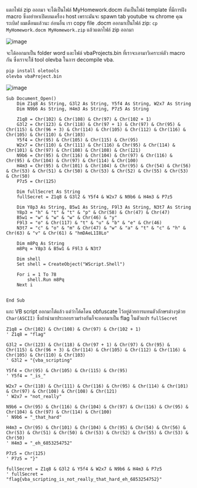 แตกไฟล์ zip ออกมา จะได้เป็นไฟล์ MyHomework.docm อันเป็นไฟล์ template ที่มีการฝัง macro ซึ่งอย่าหาเปิดบนเครื่อง host เพราะมันจะ spawn tab youtube จน chrome คุณระเบิด! ผมเตือนแล้วนะ
ก่อนอื่น เรา copy file .docm ออกมาเป็นไฟล์ zip: `cp MyHomework.docm MyHomework.zip` แล้วแตกไฟล์ zip ออกมา

![image](https://github.com/user-attachments/assets/bf3c5171-05c0-4513-92d9-785b923d3444)

จะได้ออกมาเป็น folder word และไฟล์ vbaProjects.bin ที่เราจะเอามาวิเคราะห์ตัว macro กัน ซึ่งเราจะใช้ tool olevba ในการ decompile vba.

```bash
pip install oletools
olevba vbaProject.bin
```

![image](https://github.com/user-attachments/assets/e55ac368-bdad-465e-ba19-e9decd8ada1f)

```vba
Sub Document_Open()
    Dim Z1q8 As String, G3l2 As String, Y5f4 As String, W2x7 As String
    Dim N9b6 As String, H4m3 As String, P7z5 As String

    Z1q8 = Chr(102) & Chr(108) & Chr(97) & Chr(102 + 1)
    G3l2 = Chr(123) & Chr(118) & Chr(97 + 1) & Chr(97) & Chr(95) & Chr(115) & Chr(96 + 3) & Chr(114) & Chr(105) & Chr(112) & Chr(116) & Chr(105) & Chr(110) & Chr(103)
    Y5f4 = Chr(95) & Chr(105) & Chr(115) & Chr(95)
    W2x7 = Chr(110) & Chr(111) & Chr(116) & Chr(95) & Chr(114) & Chr(101) & Chr(97) & Chr(108) & Chr(108) & Chr(121)
    N9b6 = Chr(95) & Chr(116) & Chr(104) & Chr(97) & Chr(116) & Chr(95) & Chr(104) & Chr(97) & Chr(114) & Chr(100)
    H4m3 = Chr(95) & Chr(101) & Chr(104) & Chr(95) & Chr(54) & Chr(56) & Chr(53) & Chr(51) & Chr(50) & Chr(53) & Chr(52) & Chr(55) & Chr(53) & Chr(50)
    P7z5 = Chr(125)

    Dim fullSecret As String
    fullSecret = Z1q8 & G3l2 & Y5f4 & W2x7 & N9b6 & H4m3 & P7z5

    Dim Y8p3 As String, B5w1 As String, F9l3 As String, N3t7 As String
    Y8p3 = "h" & "t" & "t" & "p" & Chr(58) & Chr(47) & Chr(47)
    B5w1 = "w" & "w" & "w" & Chr(46) & "y"
    F9l3 = "o" & Chr(117) & "t" & "u" & "b" & "e" & Chr(46)
    N3t7 = "c" & "o" & "m" & Chr(47) & "w" & "a" & "t" & "c" & "h" & Chr(63) & "v" & Chr(61) & "hmDAeL1I8Lo"

    Dim m8Pq As String
    m8Pq = Y8p3 & B5w1 & F9l3 & N3t7

    Dim shell
    Set shell = CreateObject("WScript.Shell")

    For i = 1 To 78
        shell.Run m8Pq
    Next i


End Sub
```

แกะ VB script ออกมาได้แล้ว แต่ว่าโค้ดโดน obfuscate ไว้อยู่ด้วยการแทนตัวอักษรต่างๆด้วย `Char(ASCII)` ซึ่งถ้านำมาประกอบรวมร่างกันก็จะออกมาเป็น flag ในตัวแปร `fullSecret`

```vba
Z1q8 = Chr(102) & Chr(108) & Chr(97) & Chr(102 + 1) 
' Z1q8 = "flag"

G3l2 = Chr(123) & Chr(118) & Chr(97 + 1) & Chr(97) & Chr(95) & Chr(115) & Chr(96 + 3) & Chr(114) & Chr(105) & Chr(112) & Chr(116) & Chr(105) & Chr(110) & Chr(103)
' G3l2 = "{vba_scripting"

Y5f4 = Chr(95) & Chr(105) & Chr(115) & Chr(95)
' Y5f4 = "_is_"

W2x7 = Chr(110) & Chr(111) & Chr(116) & Chr(95) & Chr(114) & Chr(101) & Chr(97) & Chr(108) & Chr(108) & Chr(121)
' W2x7 = "not_really"

N9b6 = Chr(95) & Chr(116) & Chr(104) & Chr(97) & Chr(116) & Chr(95) & Chr(104) & Chr(97) & Chr(114) & Chr(100)
' N9b6 = "_that_hard"

H4m3 = Chr(95) & Chr(101) & Chr(104) & Chr(95) & Chr(54) & Chr(56) & Chr(53) & Chr(51) & Chr(50) & Chr(53) & Chr(52) & Chr(55) & Chr(53) & Chr(50)
' H4m3 = "_eh_6853254752"

P7z5 = Chr(125)
' P7z5 = "}"

fullSecret = Z1q8 & G3l2 & Y5f4 & W2x7 & N9b6 & H4m3 & P7z5
' fullSecret = "flag{vba_scripting_is_not_really_that_hard_eh_6853254752}"
```
